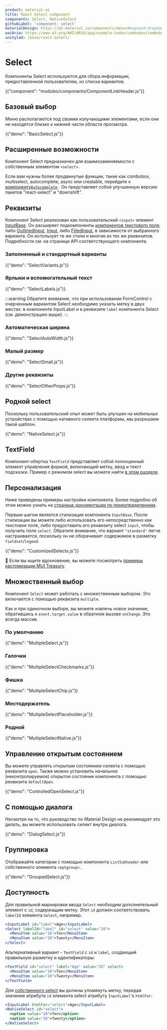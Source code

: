 ```yaml
---
product: material-ui
title: React Select component
components: Select, NativeSelect
githubLabel: 'component: select'
materialDesign: https://m2.material.io/components/menus#exposed-dropdown-menu
waiAria: https://www.w3.org/WAI/ARIA/apg/example-index/combobox/combobox-select-only.html
unstyled: /base/react-select/
---
```


# Select <meta data-oversett="" data-original-text="Select">

<p class="description">Компоненты Select используются для сбора информации, предоставленной пользователем, из списка вариантов.</p>

{{"component": "modules/components/ComponentLinkHeader.js"}}

## Базовый выбор <meta data-oversett="" data-original-text="Basic select">

Меню располагаются под своими излучающими элементами, если они не находятся близко к нижней части области просмотра.

{{"demo": "BasicSelect.js"}}

## Расширенные возможности <meta data-oversett="" data-original-text="Advanced features">

Компонент Select предназначен для взаимозаменяемости с собственным элементом `<select>`.

Если вам нужны более продвинутые функции, такие как combobox, multiselect, autocomplete, async или creatable, перейдите к [компоненту`Autocomplete`](/material-ui/react-autocomplete/) . Он представляет собой улучшенную версию пакетов "react-select" и "downshift".

## Реквизиты <meta data-oversett="" data-original-text="Props">

Компонент Select реализован как пользовательский `<input>` элемент [InputBase](/material-ui/api/input-base/). Он расширяет подкомпоненты [компонентов текстового поля](/material-ui/react-text-field/), либо [OutlinedInput](/material-ui/api/outlined-input/), [Input](/material-ui/api/input/), либо [FilledInput](/material-ui/api/filled-input/), в зависимости от выбранного варианта. Он использует те же стили и многие из тех же реквизитов. Подробности см. на странице API соответствующего компонента.

### Заполненный и стандартный варианты <meta data-oversett="" data-original-text="Filled and standard variants">

{{"demo": "SelectVariants.js"}}

### Ярлыки и вспомогательный текст <meta data-oversett="" data-original-text="Labels and helper text">

{{"demo": "SelectLabels.js"}}

:::warning
Обратите внимание, что при использовании FormControl с очерченным вариантом Select необходимо указать метку в двух местах: в компоненте InputLabel и в реквизите `label` компонента Select (см. демонстрацию выше).
:::

### Автоматическая ширина <meta data-oversett="" data-original-text="Auto width">

{{"demo": "SelectAutoWidth.js"}}

### Малый размер <meta data-oversett="" data-original-text="Small Size">

{{"demo": "SelectSmall.js"}}

### Другие реквизиты <meta data-oversett="" data-original-text="Other props">

{{"demo": "SelectOtherProps.js"}}

## Родной select <meta data-oversett="" data-original-text="Native select">

Поскольку пользовательский опыт может быть улучшен на мобильных устройствах с помощью нативного селекта платформы, мы разрешаем такой шаблон.

{{"demo": "NativeSelect.js"}}

## TextField <meta data-oversett="" data-original-text="TextField">

Компонент-обертка `TextField` представляет собой полноценный элемент управления формой, включающий метку, ввод и текст подсказки. Пример с режимом select вы можете найти [в этом разделе](/material-ui/react-text-field/#select).

## Персонализация <meta data-oversett="" data-original-text="Customization">

Ниже приведены примеры настройки компонента. Более подробно об этом можно узнать на [странице документации по переопределениям](/material-ui/customization/how-to-customize/).

Первым шагом является стилизация компонента `InputBase`. После стилизации вы можете либо использовать его непосредственно как текстовое поле, либо предоставить его реквизиту select `input`, чтобы получить поле `select`. Обратите внимание, что вариант `"standard"` легче настраивается, поскольку он не оборачивает содержимое в разметку `fieldset`/`legend`.

{{"demo": "CustomizedSelects.js"}}

🎨 Если вы ищете вдохновение, вы можете посмотреть [примеры кастомизации MUI Treasury](https://mui-treasury.com/styles/select/).

## Множественный выбор <meta data-oversett="" data-original-text="Multiple select">

Компонент `Select` может работать с множественным выбором. Это включается с помощью реквизита `multiple`.

Как и при одиночном выборе, вы можете извлечь новое значение, обратившись к `event.target.value` в обратном вызове `onChange`. Это всегда массив.

### По умолчанию <meta data-oversett="" data-original-text="Default">

{{"demo": "MultipleSelect.js"}}

### Галочки <meta data-oversett="" data-original-text="Checkmarks">

{{"demo": "MultipleSelectCheckmarks.js"}}

### Фишка <meta data-oversett="" data-original-text="Chip">

{{"demo": "MultipleSelectChip.js"}}

### Местодержатель <meta data-oversett="" data-original-text="Placeholder">

{{"demo": "MultipleSelectPlaceholder.js"}}

### Родной <meta data-oversett="" data-original-text="Native">

{{"demo": "MultipleSelectNative.js"}}

## Управление открытым состоянием <meta data-oversett="" data-original-text="Controlling the open state">

Вы можете управлять открытым состоянием селекта с помощью реквизита `open`. Также можно установить начальное (неконтролируемое) открытое состояние компонента с помощью реквизита `defaultOpen`.

{{"demo": "ControlledOpenSelect.js"}}

## С помощью диалога <meta data-oversett="" data-original-text="With a dialog">

Несмотря на то, что руководство по Material Design не рекомендует это делать, вы можете использовать селект внутри диалога.

{{"demo": "DialogSelect.js"}}

## Группировка <meta data-oversett="" data-original-text="Grouping">

Отображайте категории с помощью компонента `ListSubheader` или собственного элемента `<optgroup>`.

{{"demo": "GroupedSelect.js"}}

## Доступность <meta data-oversett="" data-original-text="Accessibility">

Для правильной маркировки ввода `Select` необходим дополнительный элемент с `id`, содержащим метку. Этот `id` должен соответствовать `labelId` элемента `Select`, например.

```jsx
<InputLabel id="label">Age</InputLabel>
<Select labelId="label" id="select" value="20">
  <MenuItem value="10">Ten</MenuItem>
  <MenuItem value="20">Twenty</MenuItem>
</Select>
```

Альтернативный вариант - `TextField` с `id` и `label`, создающий правильную разметку и идентификаторы:

```jsx
<TextField id="select" label="Age" value="20" select>
  <MenuItem value="10">Ten</MenuItem>
  <MenuItem value="20">Twenty</MenuItem>
</TextField>
```

Для [собственного select](#native-select) вы должны упомянуть метку, передав значение атрибута `id` элемента select атрибуту `InputLabel`'s `htmlFor`:

```jsx
<InputLabel htmlFor="select">Age</InputLabel>
<NativeSelect id="select">
  <option value="10">Ten</option>
  <option value="20">Twenty</option>
</NativeSelect>
```

